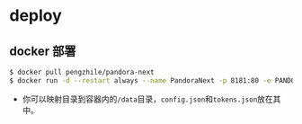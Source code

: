 # deploy

## docker 部署

```bash
$ docker pull pengzhile/pandora-next
$ docker run -d --restart always --name PandoraNext -p 8181:80 -e PANDORA_NEXT_LICENSE="jwt content" pengzhile/pandora-next

```

* 你可以映射目录到容器内的`/data`目录，`config.json`和`tokens.json`放在其中。

